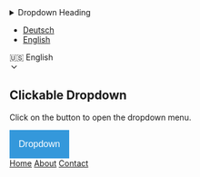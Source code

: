 <details>
<summary>Dropdown Heading</summary>
<br>
Choice 1
<br> Choice 2
<br> Choice 2
<br>
</details>

* [Deutsch](de/)
* [English](en/)


<div class="css-175oi2r"><div role="button" data-rnwi-handle="button" tabindex="0" class="css-175oi2r r-1i6wzkk r-lrvibr r-1loqt21 r-1otgn73 r-1awozwy r-42olwf r-rs99b7 r-18u37iz r-18kxxzh r-1777fci r-1ny4l3l r-z2wwpe r-mabqd8 r-1e081e0 r-14lw9ot r-1wgstfn r-1jsra8 r-1h9q8wt" style="transition-duration: 0.25s;" data-rnwi-1vckr1u-29dh1f-1jsra8-hover-focus="true"><div class="css-175oi2r r-1wbh5a2 r-11wrixw r-16y2uox"><div dir="auto" data-rnwi-handle="nearest" class="css-1rynq56 r-dnmrzs r-1udh08x r-1udbk01 r-3s2u2q r-1iln25a r-gg6oyi r-1b43r93 r-16dba41 r-hbpseb r-h7gdob">🇺🇸 English</div></div><svg viewBox="0 0 16 16" fill="none" preserveAspectRatio="xMidYMid meet" data-rnwi-handle="nearest" class="r-h7gdob r-1jkjb" style="vertical-align: middle; width: 16px; height: 16px;"><path fill-rule="evenodd" clip-rule="evenodd" d="M12.424 5.576a.6.6 0 010 .848l-4 4a.6.6 0 01-.848 0l-4-4a.6.6 0 01.848-.848L8 9.15l3.576-3.575a.6.6 0 01.848 0z" fill="currentColor"></path></svg></div></div>


<!DOCTYPE html>
<html>
<head>
<meta name="viewport" content="width=device-width, initial-scale=1">
<style>
.dropbtn {
  background-color: #3498DB;
  color: white;
  padding: 16px;
  font-size: 16px;
  border: none;
  cursor: pointer;
}

.dropbtn:hover, .dropbtn:focus {
  background-color: #2980B9;
}

.dropdown {
  position: relative;
  display: inline-block;
}

.dropdown-content {
  display: none;
  position: absolute;
  background-color: #f1f1f1;
  min-width: 160px;
  overflow: auto;
  box-shadow: 0px 8px 16px 0px rgba(0,0,0,0.2);
  z-index: 1;
}

.dropdown-content a {
  color: black;
  padding: 12px 16px;
  text-decoration: none;
  display: block;
}

.dropdown a:hover {background-color: #ddd;}

.show {display: block;}
</style>
</head>
<body>

<h2>Clickable Dropdown</h2>
<p>Click on the button to open the dropdown menu.</p>

<div class="dropdown">
  <button onclick="myFunction()" class="dropbtn">Dropdown</button>
  <div id="myDropdown" class="dropdown-content">
    <a href="#home">Home</a>
    <a href="#about">About</a>
    <a href="#contact">Contact</a>
  </div>
</div>

<script>
/* When the user clicks on the button, 
toggle between hiding and showing the dropdown content */
function myFunction() {
  document.getElementById("myDropdown").classList.toggle("show");
}

// Close the dropdown if the user clicks outside of it
window.onclick = function(event) {
  if (!event.target.matches('.dropbtn')) {
    var dropdowns = document.getElementsByClassName("dropdown-content");
    var i;
    for (i = 0; i < dropdowns.length; i++) {
      var openDropdown = dropdowns[i];
      if (openDropdown.classList.contains('show')) {
        openDropdown.classList.remove('show');
      }
    }
  }
}
</script>

</body>
</html>
